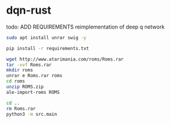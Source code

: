 # dqn-rust

todo: ADD REQUIREMENTS
reimplementation of deep q network

```bash
sudo apt install unrar swig -y

pip install -r requirements.txt

wget http://www.atarimania.com/roms/Roms.rar
tar -xvf Roms.rar
mkdir roms
unrar e Roms.rar roms
cd roms
unzip ROMS.zip
ale-import-roms ROMS

cd ..
rm Roms.rar
python3 -m src.main
```
